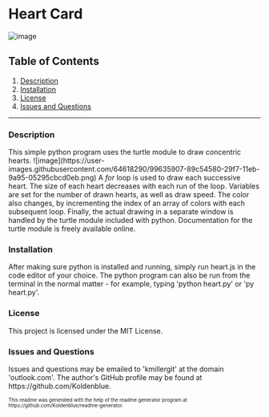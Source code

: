 # Heart Card

![image](https://img.shields.io/badge/license-MIT%20License-green)

## Table of Contents

1. <a href="#description">Description</a>
2. <a href="#installation">Installation</a>
3. <a href="#license">License</a>
4. <a href="#questions">Issues and Questions</a>
<hr><h3 id='description'>Description</h3>
This simple python program uses the turtle module to draw concentric hearts.
![image](https://user-images.githubusercontent.com/64618290/99635907-89c54580-29f7-11eb-9a95-05295cbcd0eb.png)
 A <i>for</i> loop is used to draw each successive heart. The size of each heart decreases with each run of the loop. Variables are set for the number of drawn hearts, as well as draw speed. The color also changes, by incrementing the index of an array of colors with each subsequent loop. Finally, the actual drawing in a separate window is handled by the turtle module included with python. Documentation for the turtle module is freely available online. 


<h3 id='installation'>Installation</h3>
After making sure python is installed and running, simply run heart.js in the code editor of your choice. The python program can also be run from the terminal in the normal matter - for example, typing 'python heart.py' or 'py heart.py'.

<h3 id='license'>License</h3>
This project is licensed under the MIT License.

<h3 id='questions'>Issues and Questions</h3>
Issues and questions may be emailed to 'kmillergit' at the domain 'outlook.com'. The author's GitHub profile may be found at https://github.com/Koldenblue.<p><sub><sup>This readme was generated with the help of the readme generator program at https://github.com/Koldenblue/readme-generator.</sup></sub></p>